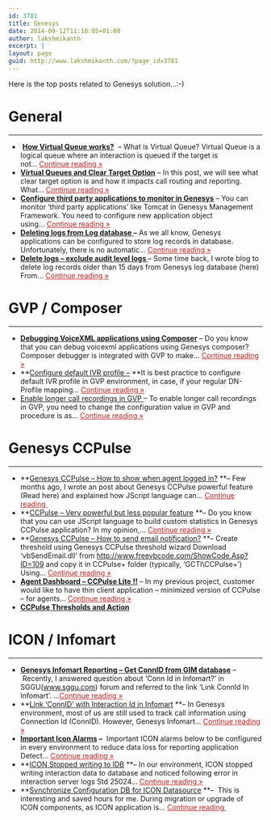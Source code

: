 ```yaml
---
id: 3781
title: Genesys
date: 2014-09-12T11:10:05+01:00
author: lakshmikanth
excerpt: |
layout: page
guid: http://www.lakshmikanth.com/?page_id=3781
---
```

Here is the top posts related to Genesys solution&#8230;:-)

# General

* * *

  *  **<a style="font-style: normal;" title="How Virtual Queue works?" href="http://www.lakshmikanth.com/how-virtual-queue-works/" target="_blank" rel="noopener noreferrer">How Virtual Queue works?</a>**  &#8211; What is Virtual Queue? Virtual Queue is a logical queue where an interaction is queued if the target is not… <a style="color: #c22420;" href="http://www.lakshmikanth.com/how-virtual-queue-works/">Continue reading »</a>
  * [**Virtual Queues and Clear Target Option**](http://www.lakshmikanth.com/virtual-queues-and-clear-target-option/ "Virtual Queues and Clear Target Option") &#8211; In this post, we will see what clear target option is and how it impacts call routing and reporting. What… <a style="color: #c22420;" href="http://www.lakshmikanth.com/virtual-queues-and-clear-target-option/">Continue reading »</a>
  * <a title="How do you configure ‘third party applications’ to be managed by Genesys?" href="http://www.lakshmikanth.com/how-do-you-configure-third-party-applications-to-be-managed-by-genesys/" target="_blank" rel="noopener noreferrer"><strong>Configure third party applications to monitor in Genesys</strong></a> &#8211; You can monitor ‘third party applications’ like Tomcat in Genesys Management Framework. You need to configure new application object using… <a style="color: #c22420;" href="http://www.lakshmikanth.com/how-do-you-configure-third-party-applications-to-be-managed-by-genesys/">Continue reading »</a>
  * **<a title="Genesys – Deleting Log records from log database" href="http://www.lakshmikanth.com/genesys-delete-log-records-all/" target="_blank" rel="noopener noreferrer">Deleting logs from Log database </a>&#8211;** As we all know, Genesys applications can be configured to store log records in database. Unfortunately, there is no automatic… <a style="color: #c22420;" href="http://www.lakshmikanth.com/genesys-delete-log-records-all/">Continue reading »</a>
  * **<a title="Purge log records–excluding audit level logging" href="http://www.lakshmikanth.com/purge-log-records-excluding-audit-level-logging/" target="_blank" rel="noopener noreferrer">Delete logs &#8211; exclude audit level logs </a>**&#8211; Some time back, I wrote blog to delete log records older than 15 days from Genesys log database (here) From… <a style="color: #c22420;" href="http://www.lakshmikanth.com/purge-log-records-excluding-audit-level-logging/">Continue reading »</a>

# GVP / Composer

* * *

  * **<a title="Debugging VoiceXML applications using Composer" href="http://www.lakshmikanth.com/debugging-voicexml-applications-using-composer/" target="_blank" rel="noopener noreferrer">Debugging VoiceXML applications using Composer</a>** &#8211; Do you know that you can debug voicexml applications using Genesys composer? Composer debugger is integrated with GVP to make… <a style="color: #c22420;" href="http://www.lakshmikanth.com/debugging-voicexml-applications-using-composer/">Continue reading »</a>
  * **<a title="Configure default IVR profile" href="http://www.lakshmikanth.com/configure-default-ivr-profile/" target="_blank" rel="noopener noreferrer">Configure default IVR profile &#8211;</a> **It is best practice to configure default IVR profile in GVP environment, in case, if your regular DN-Profile mapping… <a style="color: #c22420;" href="http://www.lakshmikanth.com/configure-default-ivr-profile/">Continue reading »</a>
  * <a title="How to enable longer call recordings in GVP ?" href="http://www.lakshmikanth.com/how-to-enable-longer-call-recordings-in-gvp/" target="_blank" rel="noopener noreferrer">Enable longer call recordings in GVP </a>&#8211; To enable longer call recordings in GVP, you need to change the configuration value in GVP and procedure is as… <a style="color: #c22420;" href="http://www.lakshmikanth.com/how-to-enable-longer-call-recordings-in-gvp/">Continue reading »</a>

# Genesys CCPulse

* * *

  * **<a title="Genesys CCPulse – How to show when agent logged in?" href="http://www.lakshmikanth.com/genesys-ccpulse-logged-in/" target="_blank" rel="noopener noreferrer">Genesys CCPulse – How to show when agent logged in?</a> **&#8211; Few months ago, I wrote an post about Genesys CCPulse powerful feature (Read here) and explained how JScript language can… <a style="color: #c22420;" href="http://www.lakshmikanth.com/genesys-ccpulse-logged-in/">Continue reading </a>
  * **<a title="CCPulse – Very powerful but less popular feature" href="http://www.lakshmikanth.com/most-powerful-and-less-popular-feature-in-ccpulse/" target="_blank" rel="noopener noreferrer">CCPulse – Very powerful but less popular feature</a> **&#8211; Do you know that you can use JScript language to build custom statistics in Genesys CCPulse application? In my opinion,… <a style="color: #c22420;" href="http://www.lakshmikanth.com/most-powerful-and-less-popular-feature-in-ccpulse/">Continue reading »</a>
  * **<a title="Genesys CCPulse – How to send email notification?" href="http://www.lakshmikanth.com/ccpulse-send-email/" target="_blank" rel="noopener noreferrer">Genesys CCPulse – How to send email notification?</a> **&#8211; Create threshold using Genesys CCPulse threshold wizard Download ‘vbSendEmail.dll’ from http://www.freevbcode.com/ShowCode.Asp?ID=109 and copy it in CCPulse+ folder (typically, ‘GCTI\CCPulse+’) Using… <a style="color: #c22420;" href="http://www.lakshmikanth.com/ccpulse-send-email/">Continue reading »</a>
  * **<a title="Agent Dashboard – CCPulse Lite !!" href="http://www.lakshmikanth.com/agent-dashboard-ccpulse-lite/" target="_blank" rel="noopener noreferrer">Agent Dashboard – CCPulse Lite !!</a>** &#8211; In my previous project, customer would like to have thin client application – minimized version of CCPulse – for agents… <a style="color: #c22420;" href="http://www.lakshmikanth.com/agent-dashboard-ccpulse-lite/">Continue reading »</a>
  * **<a title="CCpulse Thresholds and Actions – A simple workaround." href="http://www.lakshmikanth.com/ccpulse-thresholds-and-actions-a-simple-workaround/" target="_blank" rel="noopener noreferrer">CCPulse Thresholds and Action</a>**

# ICON / Infomart

* * *

  * **<a title="Genesys Infomart Reporting – Get ConnID from GIM database" href="http://www.lakshmikanth.com/how-to-get-connid-from-infomart-database/" target="_blank" rel="noopener noreferrer">Genesys Infomart Reporting – Get ConnID from GIM database</a>** &#8211; Recently, I answered question about ‘Conn Id in Infomart?’ in SGGU(www.sggu.com) forum and referred to the link ‘Link ConnId In Infomart’. …<a style="color: #c22420;" href="http://www.lakshmikanth.com/how-to-get-connid-from-infomart-database/">Continue reading »</a>
  * **<a title="Link ‘ConnID’ with Interaction Id in Infomart" href="http://www.lakshmikanth.com/link-connid-with-interaction-id-in-infomart/" target="_blank" rel="noopener noreferrer">Link ‘ConnID’ with Interaction Id in Infomart</a> **&#8211; In Genesys environment, most of us are still used to track call information using Connection Id (ConnID). However, Genesys Infomart… <a style="color: #c22420;" href="http://www.lakshmikanth.com/link-connid-with-interaction-id-in-infomart/">Continue reading »</a>
  * **<a title="Important Icon Alarms" href="http://www.lakshmikanth.com/important-icon-alarms/" target="_blank" rel="noopener noreferrer">Important Icon Alarms</a> &#8211;**  Important ICON alarms below to be configured in every environment to reduce data loss for reporting application Detect… <a style="color: #c22420;" href="http://www.lakshmikanth.com/important-icon-alarms/">Continue reading »</a>
  * **<a title="ICON Stopped writing to IDB" href="http://www.lakshmikanth.com/icon-stopped-writing-to-idb/" target="_blank" rel="noopener noreferrer">ICON Stopped writing to IDB</a> **&#8211; In our environment, ICON stopped writing interaction data to database and noticed following error in interaction server logs Std 25024… <a style="color: #c22420;" href="http://www.lakshmikanth.com/icon-stopped-writing-to-idb/">Continue reading »</a>
  * **<a title="Synchronize Configuration DB for ICON Datasource" href="http://www.lakshmikanth.com/synchronize-configuration-db-for-icon-datasource/" target="_blank" rel="noopener noreferrer">Synchronize Configuration DB for ICON Datasource</a> **&#8211;  This is interesting and saved hours for me. During migration or upgrade of ICON components, as ICON application is… <a style="color: #c22420;" href="http://www.lakshmikanth.com/synchronize-configuration-db-for-icon-datasource/">Continue reading </a>